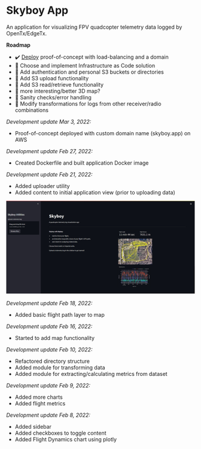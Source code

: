 # Skyboy App

An application for visualizing FPV quadcopter telemetry data logged by OpenTx/EdgeTx.

**Roadmap**

* :heavy_check_mark: [Deploy](https://skyboy.app) proof-of-concept with load-balancing and a domain
* :dart: Choose and implement Infrastructure as Code solution
* :dart: Add authentication and personal S3 buckets or directories
* :dart: Add S3 upload functionality
* :dart: Add S3 read/retrieve functionality
* :dart: more interesting/better 3D map?
* :dart: Sanity checks/error handling
* :dart: Modify transformations for logs from other receiver/radio combinations

_Development update Mar 3, 2022:_

* Proof-of-concept deployed with custom domain name (skyboy.app) on AWS

_Development update Feb 27, 2022:_

* Created Dockerfile and built application Docker image

_Development update Feb 21, 2022:_

* Added uploader utility
* Added content to initial application view (prior to uploading data)

![Development screenshot](app/src/images/skyboyapp-feb212022.jpg)

_Development update Feb 18, 2022:_

* Added basic flight path layer to map

_Development update Feb 16, 2022:_

* Started to add map functionality

_Development update Feb 10, 2022:_

* Refactored directory structure
* Added module for transforming data
* Added module for extracting/calculating metrics from dataset

_Development update Feb 9, 2022:_

* Added more charts
* Added flight metrics

_Development update Feb 8, 2022:_

* Added sidebar
* Added checkboxes to toggle content
* Added Flight Dynamics chart using plotly